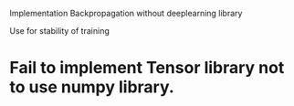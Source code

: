 Implementation Backpropagation without deeplearning library

Use <Adam Optimizer> for stability of training

# Fail to implement Tensor library not to use numpy library.
